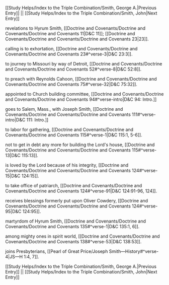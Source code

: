 [[Study Helps/Index to the Triple Combination/Smith, George A.|Previous Entry]]  ||  [[Study Helps/Index to the Triple Combination/Smith, John|Next Entry]]

 revelations to Hyrum Smith, [[Doctrine and Covenants/Doctrine and Covenants/Doctrine and Covenants 11|D&C 11]]; [[Doctrine and Covenants/Doctrine and Covenants/Doctrine and Covenants 23|23]].

 calling is to exhortation, [[Doctrine and Covenants/Doctrine and Covenants/Doctrine and Covenants 23#^verse-3|D&C 23:3]].

 to journey to Missouri by way of Detroit, [[Doctrine and Covenants/Doctrine and Covenants/Doctrine and Covenants 52#^verse-8|D&C 52:8]].

 to preach with Reynolds Cahoon, [[Doctrine and Covenants/Doctrine and Covenants/Doctrine and Covenants 75#^verse-32|D&C 75:32]].

 appointed to Church building committee, [[Doctrine and Covenants/Doctrine and Covenants/Doctrine and Covenants 94#^verse-intro|D&C 94: Intro.]]

 goes to Salem, Mass., with Joseph Smith, [[Doctrine and Covenants/Doctrine and Covenants/Doctrine and Covenants 111#^verse-intro|D&C 111: Intro.]]

 to labor for gathering, [[Doctrine and Covenants/Doctrine and Covenants/Doctrine and Covenants 115#^verse-1|D&C 115:1, 5-6]].

 not to get in debt any more for building the Lord's house, [[Doctrine and Covenants/Doctrine and Covenants/Doctrine and Covenants 115#^verse-13|D&C 115:13]].

 is loved by the Lord because of his integrity, [[Doctrine and Covenants/Doctrine and Covenants/Doctrine and Covenants 124#^verse-15|D&C 124:15]].

 to take office of patriarch, [[Doctrine and Covenants/Doctrine and Covenants/Doctrine and Covenants 124#^verse-91|D&C 124:91-96, 124]].

 receives blessings formerly put upon Oliver Cowdery, [[Doctrine and Covenants/Doctrine and Covenants/Doctrine and Covenants 124#^verse-95|D&C 124:95]].

 martyrdom of Hyrum Smith, [[Doctrine and Covenants/Doctrine and Covenants/Doctrine and Covenants 135#^verse-1|D&C 135:1, 6]].

 among mighty ones in spirit world, [[Doctrine and Covenants/Doctrine and Covenants/Doctrine and Covenants 138#^verse-53|D&C 138:53]].

 joins Presbyterians, [[Pearl of Great Price/Joseph Smith—History#^verse-4|JS—H 1:4, 7]].

[[Study Helps/Index to the Triple Combination/Smith, George A.|Previous Entry]]  ||  [[Study Helps/Index to the Triple Combination/Smith, John|Next Entry]]
